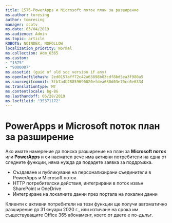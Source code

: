 ```yaml
---
title: 1575-PowerApps и Microsoft поток план за разширение
ms.author: toresing
author: tomresing
manager: scotv
ms.date: 03/04/2019
ms.audience: Admin
ms.topic: article
ROBOTS: NOINDEX, NOFOLLOW
localization_priority: Normal
ms.collection: Adm_O365
ms.custom:
- "1575"
- "9000087"
ms.assetid: (guid of old soc version if any)
ms.openlocfilehash: 2ed0157aff72c42a63898b03cdf8bd5ea3f980a5
ms.sourcegitcommit: 5fb7a4b28859690020efdea630d03e70cc0e6334
ms.translationtype: MT
ms.contentlocale: bg-BG
ms.lasthandoff: 06/28/2019
ms.locfileid: "35371172"
---
```

# <a name="powerapps-and-microsoft-flow-plan-extension"></a>PowerApps и Microsoft поток план за разширение

Ако имате намерение да поиска разширение на план за **Microsoft поток** или **PowerApps** и си наемател вече има активни потребители на една от следните функции, няма нужда да подадете заявка за поддръжка.

- Създаване и публикуване на персонализирани съединители в PowerApps и Microsoft поток
- HTTP потребителски действия, интегрирани в поток извън SharePoint и OneDrive
- Интегриране на локалните данни през портала на локални данни

Клиенти с активни потребители на тези функции ще получи автоматично разширение до 31 януари 2020 г., или изтичане на срока им съществуващите Office 365 абонамент, което от двете е по-дълъг.